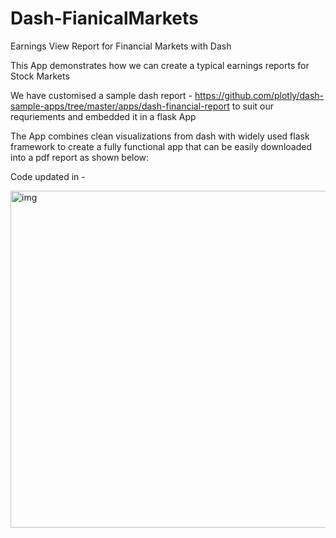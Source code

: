 # Dash-FianicalMarkets
Earnings View  Report for Financial Markets with Dash

This App demonstrates how we can create a typical earnings reports for Stock Markets

We have customised a sample dash report - https://github.com/plotly/dash-sample-apps/tree/master/apps/dash-financial-report to suit our requriements and embedded it in a flask App 

The App combines clean visualizations from dash with widely used flask framework to create a fully functional app that can be easily downloaded into a  pdf report as shown below:

Code updated in - 

<img width="539" alt="img" src="https://user-images.githubusercontent.com/33633867/120068484-8d204480-c09e-11eb-8762-e17e969134ab.PNG">
